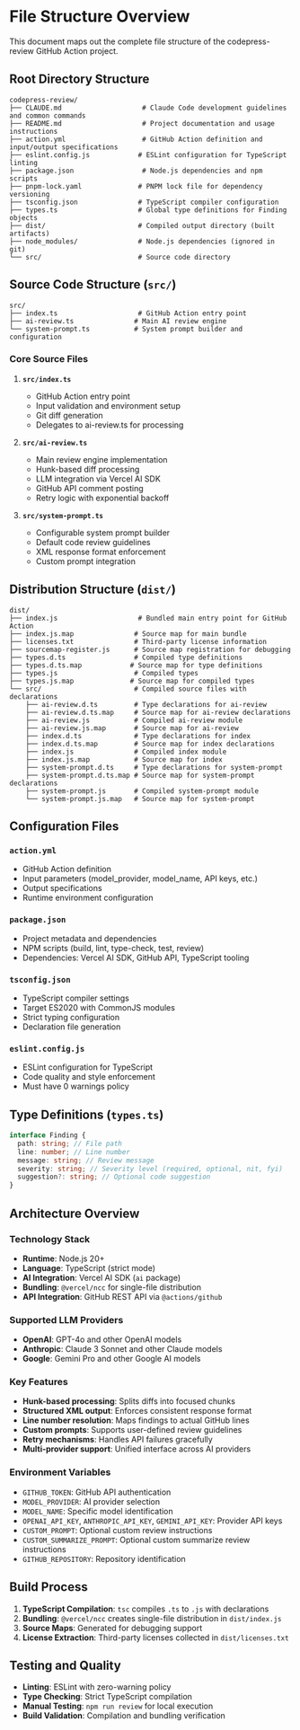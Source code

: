 # File Structure Overview

This document maps out the complete file structure of the codepress-review GitHub Action project.

## Root Directory Structure

```
codepress-review/
├── CLAUDE.md                    # Claude Code development guidelines and common commands
├── README.md                    # Project documentation and usage instructions
├── action.yml                   # GitHub Action definition and input/output specifications
├── eslint.config.js            # ESLint configuration for TypeScript linting
├── package.json                 # Node.js dependencies and npm scripts
├── pnpm-lock.yaml              # PNPM lock file for dependency versioning
├── tsconfig.json               # TypeScript compiler configuration
├── types.ts                    # Global type definitions for Finding objects
├── dist/                       # Compiled output directory (built artifacts)
├── node_modules/               # Node.js dependencies (ignored in git)
└── src/                        # Source code directory
```

## Source Code Structure (`src/`)

```
src/
├── index.ts                    # GitHub Action entry point
├── ai-review.ts               # Main AI review engine
└── system-prompt.ts           # System prompt builder and configuration
```

### Core Source Files

1. **`src/index.ts`**

   - GitHub Action entry point
   - Input validation and environment setup
   - Git diff generation
   - Delegates to ai-review.ts for processing

2. **`src/ai-review.ts`**

   - Main review engine implementation
   - Hunk-based diff processing
   - LLM integration via Vercel AI SDK
   - GitHub API comment posting
   - Retry logic with exponential backoff

3. **`src/system-prompt.ts`**
   - Configurable system prompt builder
   - Default code review guidelines
   - XML response format enforcement
   - Custom prompt integration

## Distribution Structure (`dist/`)

```
dist/
├── index.js                    # Bundled main entry point for GitHub Action
├── index.js.map               # Source map for main bundle
├── licenses.txt               # Third-party license information
├── sourcemap-register.js      # Source map registration for debugging
├── types.d.ts                 # Compiled type definitions
├── types.d.ts.map            # Source map for type definitions
├── types.js                   # Compiled types
├── types.js.map              # Source map for compiled types
└── src/                       # Compiled source files with declarations
    ├── ai-review.d.ts         # Type declarations for ai-review
    ├── ai-review.d.ts.map     # Source map for ai-review declarations
    ├── ai-review.js           # Compiled ai-review module
    ├── ai-review.js.map       # Source map for ai-review
    ├── index.d.ts             # Type declarations for index
    ├── index.d.ts.map         # Source map for index declarations
    ├── index.js               # Compiled index module
    ├── index.js.map           # Source map for index
    ├── system-prompt.d.ts     # Type declarations for system-prompt
    ├── system-prompt.d.ts.map # Source map for system-prompt declarations
    ├── system-prompt.js       # Compiled system-prompt module
    └── system-prompt.js.map   # Source map for system-prompt
```

## Configuration Files

### `action.yml`

- GitHub Action definition
- Input parameters (model_provider, model_name, API keys, etc.)
- Output specifications
- Runtime environment configuration

### `package.json`

- Project metadata and dependencies
- NPM scripts (build, lint, type-check, test, review)
- Dependencies: Vercel AI SDK, GitHub API, TypeScript tooling

### `tsconfig.json`

- TypeScript compiler settings
- Target ES2020 with CommonJS modules
- Strict typing configuration
- Declaration file generation

### `eslint.config.js`

- ESLint configuration for TypeScript
- Code quality and style enforcement
- Must have 0 warnings policy

## Type Definitions (`types.ts`)

```typescript
interface Finding {
  path: string; // File path
  line: number; // Line number
  message: string; // Review message
  severity: string; // Severity level (required, optional, nit, fyi)
  suggestion?: string; // Optional code suggestion
}
```

## Architecture Overview

### Technology Stack

- **Runtime**: Node.js 20+
- **Language**: TypeScript (strict mode)
- **AI Integration**: Vercel AI SDK (`ai` package)
- **Bundling**: `@vercel/ncc` for single-file distribution
- **API Integration**: GitHub REST API via `@actions/github`

### Supported LLM Providers

- **OpenAI**: GPT-4o and other OpenAI models
- **Anthropic**: Claude 3 Sonnet and other Claude models
- **Google**: Gemini Pro and other Google AI models

### Key Features

- **Hunk-based processing**: Splits diffs into focused chunks
- **Structured XML output**: Enforces consistent response format
- **Line number resolution**: Maps findings to actual GitHub lines
- **Custom prompts**: Supports user-defined review guidelines
- **Retry mechanisms**: Handles API failures gracefully
- **Multi-provider support**: Unified interface across AI providers

### Environment Variables

- `GITHUB_TOKEN`: GitHub API authentication
- `MODEL_PROVIDER`: AI provider selection
- `MODEL_NAME`: Specific model identification
- `OPENAI_API_KEY`, `ANTHROPIC_API_KEY`, `GEMINI_API_KEY`: Provider API keys
- `CUSTOM_PROMPT`: Optional custom review instructions
- `CUSTOM_SUMMARIZE_PROMPT`: Optional custom summarize review instructions
- `GITHUB_REPOSITORY`: Repository identification

## Build Process

1. **TypeScript Compilation**: `tsc` compiles `.ts` to `.js` with declarations
2. **Bundling**: `@vercel/ncc` creates single-file distribution in `dist/index.js`
3. **Source Maps**: Generated for debugging support
4. **License Extraction**: Third-party licenses collected in `dist/licenses.txt`

## Testing and Quality

- **Linting**: ESLint with zero-warning policy
- **Type Checking**: Strict TypeScript compilation
- **Manual Testing**: `npm run review` for local execution
- **Build Validation**: Compilation and bundling verification
